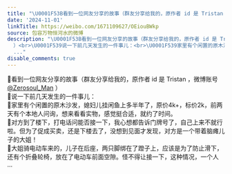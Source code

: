 ```yaml
---
title: "\U0001F53B看到一位网友分享的故事（群友分享给我的，原作者 id 是 Tristan ，微博账号@Zerosoul_Man ）\U0001F539说一下前几天发生的一件事儿：\U0001F539家里有个闲置的原木沙发..."
date: '2024-11-01'
linkTitle: https://weibo.com/1671109627/OEiouBWkp
source: 包容万物恒河水的微博
description: "\U0001F53B看到一位网友分享的故事（群友分享给我的，原作者 id 是 Tristan ，微博账号<a href=\"https://weibo.com/n/Zerosoul_Man\">@Zerosoul_Man</a>
  ）<br>\U0001F539说一下前几天发生的一件事儿：<br>\U0001F539家里有个闲置的原木沙发，媳妇儿挂闲鱼上多半年了，原价4k+，标价2k，前两天有个本地人问询，想来看看实物，感觉挺合适，就约了时间。<br>\U0001F539对方到了楼下，打电话问能否接一下，我心想都告诉门牌号了，自己上来不就行啦。但为了促成买卖，还是下楼去了，没想到见面才发现，对方是一个带着脑瘫儿子的大姐！<br>\U0001F539大姐骑电动车来的，儿子在后座，两只脚绑在了蹬子上，应该是为了防止滑下，还有个折叠轮椅，放在了电动车前面空隙。怪不得让接一下，这种情况，一个人
  ..."
disable_comments: true
---
```

🔻看到一位网友分享的故事（群友分享给我的，原作者 id 是 Tristan ，微博账号<a href="https://weibo.com/n/Zerosoul_Man">@Zerosoul_Man</a> ）<br>🔹说一下前几天发生的一件事儿：<br>🔹家里有个闲置的原木沙发，媳妇儿挂闲鱼上多半年了，原价4k+，标价2k，前两天有个本地人问询，想来看看实物，感觉挺合适，就约了时间。<br>🔹对方到了楼下，打电话问能否接一下，我心想都告诉门牌号了，自己上来不就行啦。但为了促成买卖，还是下楼去了，没想到见面才发现，对方是一个带着脑瘫儿子的大姐！<br>🔹大姐骑电动车来的，儿子在后座，两只脚绑在了蹬子上，应该是为了防止滑下，还有个折叠轮椅，放在了电动车前面空隙。怪不得让接一下，这种情况，一个人 ...
